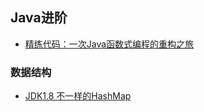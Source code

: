 ## Java进阶
- [精练代码：一次Java函数式编程的重构之旅](http://www.cnblogs.com/lovesqcc/p/7077971.html)


### 数据结构
- [JDK1.8 不一样的HashMap](http://www.apkbus.com/blog-487165-76822.html)